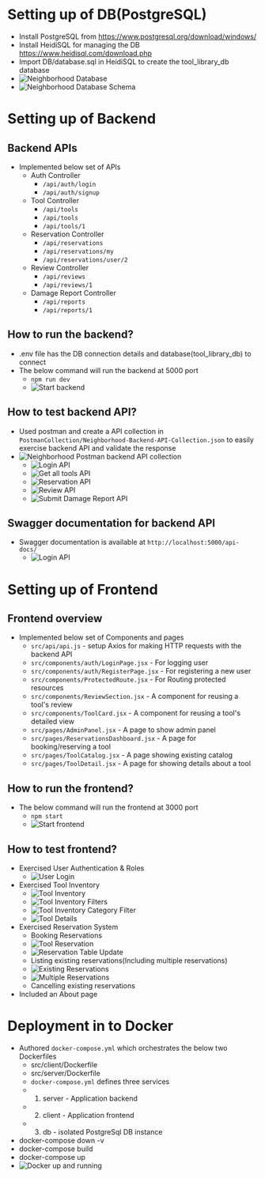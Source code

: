 
# Setting up of DB(PostgreSQL)
- Install PostgreSQL from https://www.postgresql.org/download/windows/
- Install HeidiSQL for managing the DB https://www.heidisql.com/download.php
- Import DB/database.sql in HeidiSQL to create the tool_library_db database
- ![Neighborhood Database](docs/images/db.png)
- ![Neighborhood Database Schema](docs/images/db_schema.png)

# Setting up of Backend
## Backend APIs
- Implemented below set of APIs
  - Auth Controller
    - `/api/auth/login`
    - `/api/auth/signup`
  - Tool Controller
    - `/api/tools`
    - `/api/tools`
    - `/api/tools/1`
  - Reservation Controller
    - `/api/reservations`
    - `/api/reservations/my`
    - `/api/reservations/user/2`
  - Review Controller
    - `/api/reviews`
    - `/api/reviews/1`
  - Damage Report Controller
    - `/api/reports`
    - `/api/reports/1`

## How to run the backend?
- .env file has the DB connection details and database(tool_library_db) to connect
- The below command will run the backend at 5000 port
  - `npm run dev`
  - ![Start backend](docs/images/start_backend.png)

## How to test backend API?
- Used postman and create a API collection in
  `PostmanCollection/Neighborhood-Backend-API-Collection.json` to easily
  exercise backend API and validate the response
- ![Neighborhood Postman backend API collection](docs/images/postman_collection.png)
  - ![Login API](docs/images/api/login_api.png)
  - ![Get all tools API](docs/images/api/get_all_tools_api.png)
  - ![Reservation API](docs/images/api/reservations_api.png)
  - ![Review API](docs/images/api/review_api.png)
  - ![Submit Damage Report API](docs/images/api/submit_damage_report.png)

## Swagger documentation for backend API
- Swagger documentation is available at `http://localhost:5000/api-docs/`
  - ![Login API](docs/images/api/swagger_api.png)

# Setting up of Frontend
## Frontend overview
- Implemented below set of Components and pages
  - `src/api/api.js` - setup Axios for making HTTP requests with the backend API
  - `src/components/auth/LoginPage.jsx` - For logging user
  - `src/components/auth/RegisterPage.jsx` - For registering a new user
  - `src/components/ProtectedRoute.jsx` - For Routing protected resources
  - `src/components/ReviewSection.jsx` - A component for reusing a tool's review
  - `src/components/ToolCard.jsx` - A component for reusing a tool's detailed view
  - `src/pages/AdminPanel.jsx` - A page to show admin panel
  - `src/pages/ReservationsDashboard.jsx` - A page for booking/reserving a tool
  - `src/pages/ToolCatalog.jsx` - A page showing existing catalog
  - `src/pages/ToolDetail.jsx` - A page for showing details about a tool

## How to run the frontend?
- The below command will run the frontend at 3000 port
  - `npm start`
  - ![Start frontend](docs/images/start_frontend.png)

## How to test frontend?
- Exercised User Authentication & Roles
  - ![User Login](docs/images/front_end_testing/user_login.png)
- Exercised Tool Inventory
  - ![Tool Inventory](docs/images/front_end_testing/tool_inventory.png)
  - ![Tool Inventory Filters](docs/images/front_end_testing/filters.png)
  - ![Tool Inventory Category Filter](docs/images/front_end_testing/category_filter.png)
  - ![Tool Details](docs/images/front_end_testing/tool_details.png)
- Exercised Reservation System
  - Booking Reservations
  - ![Tool Reservation](docs/images/front_end_testing/reservation.png)
  - ![Reservation Table Update](docs/images/front_end_testing/reservation_db_update.png)
  - Listing existing reservations(Including multiple reservations)
  - ![Existing Reservations](docs/images/front_end_testing/existing_reservations.png)
  - ![Multiple Reservations](docs/images/front_end_testing/multiple_reservations.png)
  - Cancelling existing reservations
- Included an About page


# Deployment in to Docker
- Authored `docker-compose.yml` which orchestrates the below two Dockerfiles
  - src/client/Dockerfile
  - src/server/Dockerfile
  - `docker-compose.yml` defines three services
  - 1. server - Application backend
  - 2. client - Application frontend
  - 3. db - isolated PostgreSql DB instance
- docker-compose down -v
- docker-compose build
- docker-compose up
- ![Docker up and running](docs/images/docker.png)



